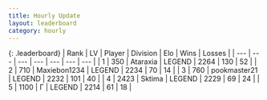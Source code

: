 ```yaml
---
title: Hourly Update
layout: leaderboard
category: hourly
---
```


{: .leaderboard}
| Rank | LV | Player | Division | Elo | Wins | Losses |
| --- | --- | --- | --- | --- | --- | --- |
| <span data-change="0">1</span> | 350 | <span title="ID: 745153">Ataraxia</span> | LEGEND | <span data-change="0">2264</span> | <span data-change="0">130</span> | <span data-change="0">52</span> |
| <span data-change="0">2</span> | 710 | <span title="ID: 410122">Maxiebon1234</span> | LEGEND | <span data-change="-10">2234</span> | <span data-change="1">70</span> | <span data-change="1">14</span> |
| <span data-change="0">3</span> | 760 | <span title="ID: 652474">pookmaster21</span> | LEGEND | <span data-change="0">2232</span> | <span data-change="0">101</span> | <span data-change="0">40</span> |
| <span data-change="0">4</span> | 2423 | <span title="ID: 353063">Sktima</span> | LEGEND | <span data-change="0">2229</span> | <span data-change="0">69</span> | <span data-change="0">24</span> |
| <span data-change="0">5</span> | 1100 | <span title="ID: 512212">Г</span> | LEGEND | <span data-change="0">2214</span> | <span data-change="0">61</span> | <span data-change="0">18</span> |